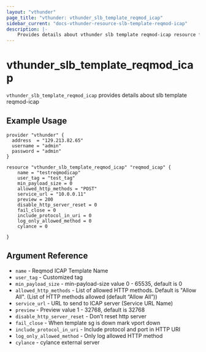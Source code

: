 ```yaml
---
layout: "vthunder"
page_title: "vthunder: vthunder_slb_template_reqmod_icap"
sidebar_current: "docs-vthunder-resource-slb-template-reqmod-icap"
description: |-
    Provides details about vthunder slb template reqmod-icap resource for A10
---
```


# vthunder\_slb\_template\_reqmod\_icap

`vthunder_slb_template_reqmod_icap` provides details about slb template reqmod-icap
## Example Usage


```hcl
provider "vthunder" {
  address  = "129.213.82.65"
  username = "admin"
  password = "admin"
}

resource "vthunder_slb_template_reqmod_icap" "reqmod_icap" {
	name = "testreqmodicap"
	user_tag = "test_tag"
	min_payload_size = 0
	allowed_http_methods = "POST"
	service_url = "10.0.0.11"
	preview = 200
	disable_http_server_reset = 0
	fail_close = 0
	include_protocol_in_uri = 0
	log_only_allowed_method = 0
	cylance = 0
	 
}
```

## Argument Reference

* `name` - Reqmod ICAP Template Name
* `user_tag` - Customized tag
* `min_payload_size` - min-payload-size value 0 - 65535, default is 0
* `allowed_http_methods` - List of allowed HTTP methods. Default is "Allow All". (List of HTTP methods allowed (default “Allow All”))
* `service_url` - URL to send to ICAP server (Service URL Name)
* `preview` - Preview value 1 - 32768, default is 32768
* `disable_http_server_reset` - Don’t reset http server
* `fail_close` - When template sg is down mark vport down
* `include_protocol_in_uri` - Include protocol and port in HTTP URI
* `log_only_allowed_method` - Only log allowed HTTP method
* `cylance` - cylance external server


